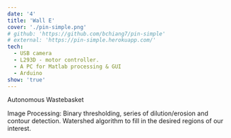 ```yaml
---
date: '4'
title: 'Wall E'
cover: './pin-simple.png'
# github: 'https://github.com/bchiang7/pin-simple'
# external: 'https://pin-simple.herokuapp.com/'
tech:
  - USB camera
  - L293D - motor controller.
  - A PC for Matlab processing & GUI
  - Arduino
show: 'true'
---
```


Autonomous Wastebasket

Image Processing: Binary thresholding, series
of dilution/erosion and contour detection.
Watershed algorithm to fill in the desired
regions of our interest.
